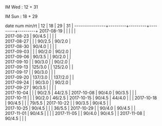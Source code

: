 IM Wed      : 12 + 31

IM Sun      : 18 + 29

date num min/rt |    12   |    18   |    29   |    31   |
----------------+---------+---------+---------+---------+
2017-08-19      |         |         |         |         |        
2017-08-23      |  90/4.5 |         |         |         |        
2017-08-27      |         |         |  90/2.5 |  90/2.0 |        
2017-08-30      |  90/4.0 |         |         |         |        
2017-09-03      |         |         |  90/2.0 |  90/2.0 |        
2017-09-06      |  90/3.5 |         |  90/2.0 |         |        
2017-09-10      |         |  90/3.0 |         |  90/2.0 |        
2017-09-13      | 125/3.0 |         | 125/2.0 |         |        
2017-09-17      |         |  90/3.0 |         |         |        
2017-09-20      | 137/3.0 |         | 137/2.0 |         |        
2017-09-24      |         |  90/3.0 |         |  90/2.0 |        
2017-09-27      |  90/3.5 |         |         |         |        
2017-10-04      |         |         |  90/2.5 |  44/2.5 | 
2017-10-08      |  90/4.0 |  90/3.5 |         |         |        
2017-10-11      |         |         |  90/2.0 |  46/2.5 | 
2017-10-15      |  90/4.5 |  44/4.0 |         |         |
2017-10-18      |  90/4.5 |         |         |  79/5.5 |
2017-10-22      |         |  90/3.5 |  90/4.5 |         |       
2017-10-25      |  90/4.5 |         |         |  36/5.5 |
2017-10-29      |         |  90/4.0 |  90/4.5 |         |        
2017-11-01      |  90/4.5 |         |         |         |
2017-11-05      |         |  90/4.0 |  90/4.5 |         |
2017-11-08      |  90/4.5 |         |         |       
  

